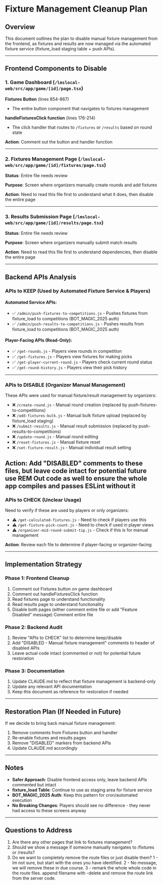 # Fixture Management Cleanup Plan

## Overview
This document outlines the plan to disable manual fixture management from the frontend, as fixtures and results are now managed via the automated fixture service (fixture_load staging table + push APIs).

---

## Frontend Components to Disable

### 1. **Game Dashboard** (`/lmslocal-web/src/app/game/[id]/page.tsx`)

   **Fixtures Button** (lines 854-867)
   - The entire button component that navigates to fixtures management

   **handleFixturesClick function** (lines 176-214)
   - The click handler that routes to `/fixtures` or `/results` based on round state

   **Action**: Comment out the button and handler function

---

### 2. **Fixtures Management Page** (`/lmslocal-web/src/app/game/[id]/fixtures/page.tsx`)

   **Status**: Entire file needs review

   **Purpose**: Screen where organizers manually create rounds and add fixtures

   **Action**: Need to read this file first to understand what it does, then disable the entire page

---

### 3. **Results Submission Page** (`/lmslocal-web/src/app/game/[id]/results/page.tsx`)

   **Status**: Entire file needs review

   **Purpose**: Screen where organizers manually submit match results

   **Action**: Need to read this file first to understand dependencies, then disable the entire page

---

## Backend APIs Analysis

### APIs to KEEP (Used by Automated Fixture Service & Players)

#### Automated Service APIs:
- ✅ `/admin/push-fixtures-to-competitions.js` - Pushes fixtures from fixture_load to competitions (BOT_MAGIC_2025 auth)
- ✅ `/admin/push-results-to-competitions.js` - Pushes results from fixture_load to competitions (BOT_MAGIC_2025 auth)

#### Player-Facing APIs (Read-Only):
- ✅ `/get-rounds.js` - Players view rounds in competition
- ✅ `/get-fixtures.js` - Players view fixtures for making picks
- ✅ `/get-player-current-round.js` - Players check current round status
- ✅ `/get-round-history.js` - Players view their pick history

---

### APIs to DISABLE (Organizer Manual Management)

These APIs were used for manual fixture/result management by organizers:

- ❌ `/create-round.js` - Manual round creation (replaced by push-fixtures-to-competitions)
- ❌ `/add-fixtures-bulk.js` - Manual bulk fixture upload (replaced by fixture_load staging)
- ❌ `/submit-results.js` - Manual result submission (replaced by push-results-to-competitions)
- ❌ `/update-round.js` - Manual round editing
- ❌ `/reset-fixtures.js` - Manual fixture reset
- ❌ `/set-fixture-result.js` - Manual individual result setting

**Action**: Add "DISABLED" comments to these files, but leave code intact for potential future use
<AA> REM Out code as well to ensure the whole app compiles and passes ESLint without it
---

### APIs to CHECK (Unclear Usage)

Need to verify if these are used by players or only organizers:

- ⚠️ `/get-calculated-fixtures.js` - Need to check if players use this
- ⚠️ `/get-fixture-pick-count.js` - Need to check if used in player views
- ⚠️ `/organiser-mid-round-submit-tip.js` - Check if this is for manual management

**Action**: Review each file to determine if player-facing or organizer-facing

---

## Implementation Strategy

### Phase 1: Frontend Cleanup
1. Comment out Fixtures button on game dashboard
2. Comment out handleFixturesClick function
3. Read fixtures page to understand functionality
4. Read results page to understand functionality
5. Disable both pages (either comment entire file or add "Feature Disabled" message)
<AA> Comment entire file

### Phase 2: Backend Audit
1. Review "APIs to CHECK" list to determine keep/disable
2. Add "DISABLED - Manual fixture management" comments to header of disabled APIs
3. Leave actual code intact (commented or not) for potential future restoration

### Phase 3: Documentation
1. Update CLAUDE.md to reflect that fixture management is backend-only
2. Update any relevant API documentation
3. Keep this document as reference for restoration if needed

---

## Restoration Plan (If Needed in Future)

If we decide to bring back manual fixture management:

1. Remove comments from Fixtures button and handler
2. Re-enable fixtures and results pages
3. Remove "DISABLED" markers from backend APIs
4. Update CLAUDE.md accordingly

---

## Notes

- **Safer Approach**: Disable frontend access only, leave backend APIs commented but intact
- **fixture_load Table**: Continue to use as staging area for fixture service
- **BOT_MAGIC_2025 Auth**: Keep this pattern for cron/automated execution
- **No Breaking Changes**: Players should see no difference - they never had access to these screens anyway

---

## Questions to Address

1. Are there any other pages that link to fixtures management?
2. Should we show a message if someone manually navigates to /fixtures or /results?
3. Do we want to completely remove the route files or just disable them?
<AA> 1 - Im not sure, but start with the ones you have identified. 2 - No message, we will remove these in due course. 3 - remark the whole whole code in the route files. append filename with -delete and remove the route link from the server code.